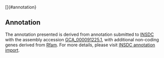 []{#annotation}

Annotation
----------

The annotation presented is derived from annotation submitted to
[INSDC](http://www.insdc.org) with the assembly accession
[GCA\_000091225.1](http://www.ebi.ac.uk/ena/data/view/GCA_000091225.1),
with additional non-coding genes derived from
[Rfam](http://rfam.xfam.org/). For more details, please visit [INSDC
annotation
import](http://ensemblgenomes.org/info/data/insdc_annotation).
